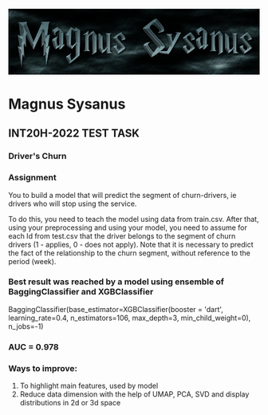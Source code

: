 ![Magnus Sysanus](coollogo_com-22683573.png)
# Magnus Sysanus
## INT20H-2022 TEST TASK
### Driver's Churn

### Assignment
You to build a model that will predict the segment of churn-drivers, ie drivers who will stop using the service.

To do this, you need to teach the model using data from train.csv. After that, using your preprocessing and using your model, you need to assume for each Id from test.csv that the driver belongs to the segment of churn drivers (1 - applies, 0 - does not apply).
Note that it is necessary to predict the fact of the relationship to the churn segment, without reference to the period (week).


### Best result was reached by a model using ensemble of BaggingClassifier and XGBClassifier
BaggingClassifier(base_estimator=XGBClassifier(booster = 'dart', learning_rate=0.4, n_estimators=106, max_depth=3, min_child_weight=0), n_jobs=-1)

### AUC = 0.978

### Ways to improve:
1. To highlight main features, used by model 
1. Reduce data dimension with the help of UMAP, PCA, SVD and display distributions in 2d or 3d space
